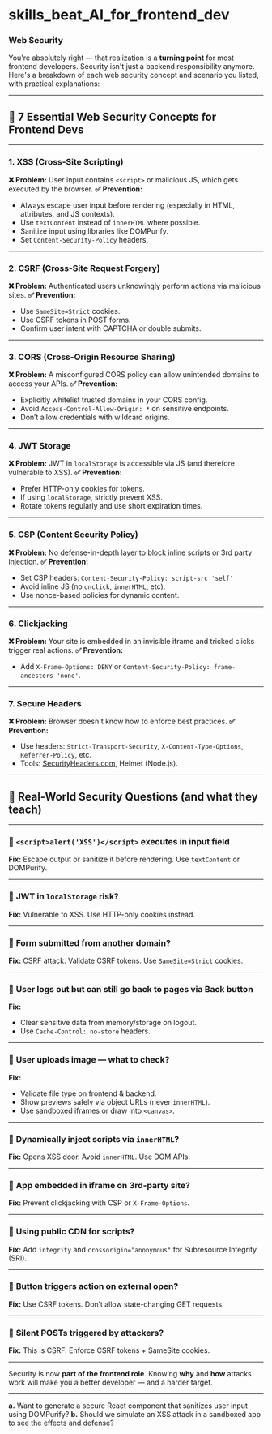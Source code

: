 # skills_beat_AI_for_frontend_dev

### Web Security 
You're absolutely right — that realization is a **turning point** for most frontend developers. Security isn't just a backend responsibility anymore. Here's a breakdown of each web security concept and scenario you listed, with practical explanations:

---

## 🔐 **7 Essential Web Security Concepts for Frontend Devs**

---

### 1. **XSS (Cross-Site Scripting)**

**❌ Problem:** User input contains `<script>` or malicious JS, which gets executed by the browser.
**✅ Prevention:**

* Always escape user input before rendering (especially in HTML, attributes, and JS contexts).
* Use `textContent` instead of `innerHTML` where possible.
* Sanitize input using libraries like DOMPurify.
* Set `Content-Security-Policy` headers.

---

### 2. **CSRF (Cross-Site Request Forgery)**

**❌ Problem:** Authenticated users unknowingly perform actions via malicious sites.
**✅ Prevention:**

* Use `SameSite=Strict` cookies.
* Use CSRF tokens in POST forms.
* Confirm user intent with CAPTCHA or double submits.

---

### 3. **CORS (Cross-Origin Resource Sharing)**

**❌ Problem:** A misconfigured CORS policy can allow unintended domains to access your APIs.
**✅ Prevention:**

* Explicitly whitelist trusted domains in your CORS config.
* Avoid `Access-Control-Allow-Origin: *` on sensitive endpoints.
* Don’t allow credentials with wildcard origins.

---

### 4. **JWT Storage**

**❌ Problem:** JWT in `localStorage` is accessible via JS (and therefore vulnerable to XSS).
**✅ Prevention:**

* Prefer HTTP-only cookies for tokens.
* If using `localStorage`, strictly prevent XSS.
* Rotate tokens regularly and use short expiration times.

---

### 5. **CSP (Content Security Policy)**

**❌ Problem:** No defense-in-depth layer to block inline scripts or 3rd party injection.
**✅ Prevention:**

* Set CSP headers: `Content-Security-Policy: script-src 'self'`
* Avoid inline JS (no `onclick`, `innerHTML`, etc).
* Use nonce-based policies for dynamic content.

---

### 6. **Clickjacking**

**❌ Problem:** Your site is embedded in an invisible iframe and tricked clicks trigger real actions.
**✅ Prevention:**

* Add `X-Frame-Options: DENY` or `Content-Security-Policy: frame-ancestors 'none'`.

---

### 7. **Secure Headers**

**❌ Problem:** Browser doesn't know how to enforce best practices.
**✅ Prevention:**

* Use headers: `Strict-Transport-Security`, `X-Content-Type-Options`, `Referrer-Policy`, etc.
* Tools: [SecurityHeaders.com](https://securityheaders.com), Helmet (Node.js).

---

## 🧠 Real-World Security Questions (and what they teach)

---

### 🔷 **`<script>alert('XSS')</script>` executes in input field**

**Fix:** Escape output or sanitize it before rendering. Use `textContent` or DOMPurify.

---

### 🔷 **JWT in `localStorage` risk?**

**Fix:** Vulnerable to XSS. Use HTTP-only cookies instead.

---

### 🔷 **Form submitted from another domain?**

**Fix:** CSRF attack. Validate CSRF tokens. Use `SameSite=Strict` cookies.

---

### 🔷 **User logs out but can still go back to pages via Back button**

**Fix:**

* Clear sensitive data from memory/storage on logout.
* Use `Cache-Control: no-store` headers.

---

### 🔷 **User uploads image — what to check?**

**Fix:**

* Validate file type on frontend & backend.
* Show previews safely via object URLs (never `innerHTML`).
* Use sandboxed iframes or draw into `<canvas>`.

---

### 🔷 **Dynamically inject scripts via `innerHTML`?**

**Fix:** Opens XSS door. Avoid `innerHTML`. Use DOM APIs.

---

### 🔷 **App embedded in iframe on 3rd-party site?**

**Fix:** Prevent clickjacking with CSP or `X-Frame-Options`.

---

### 🔷 **Using public CDN for scripts?**

**Fix:** Add `integrity` and `crossorigin="anonymous"` for Subresource Integrity (SRI).

---

### 🔷 **Button triggers action on external open?**

**Fix:** Use CSRF tokens. Don’t allow state-changing GET requests.

---

### 🔷 **Silent POSTs triggered by attackers?**

**Fix:** This is CSRF. Enforce CSRF tokens + SameSite cookies.

---

Security is now **part of the frontend role**. Knowing **why** and **how** attacks work will make you a better developer — and a harder target.

---

**a.** Want to generate a secure React component that sanitizes user input using DOMPurify?
**b.** Should we simulate an XSS attack in a sandboxed app to see the effects and defense?
